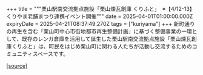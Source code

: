 +++
title = """栗山駅南交流拠点施設「栗山煉瓦創庫 くりふと」　※【4/12-13】くりやま老舗まつり連携イベント開催"""
date = 2025-04-01T01:00:00.000Z
expiryDate = 2025-04-21T08:37:49.270Z
tags = ["kuriyama"]
+++
新町通りの再生を含む「栗山町中心市街地都市再生整備計画」に基づく整備事業の一環として、既存のレンガ倉庫を活用して誕生した栗山駅南交流拠点施設「栗山煉瓦創庫くりふと」は、町民をはじめ栗山町に関わる人たちが活動し交流するためのコミュニティスペースです。

[[source]](https://www.town.kuriyama.hokkaido.jp/soshiki/53/20593.html)
